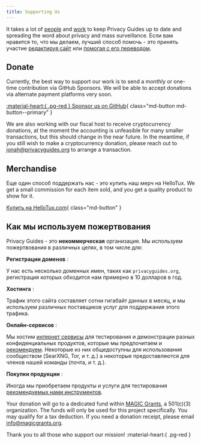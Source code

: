 ```yaml
---
title: Supporting Us
---
```


<!-- markdownlint-disable MD036 -->
It takes a lot of [people](contributors.md) and [work](https://github.com/privacyguides/privacyguides.org/pulse/monthly) to keep Privacy Guides up to date and spreading the word about privacy and mass surveillance. Если вам нравится то, что мы делаем, лучший способ помочь - это принять участие [редактируя сайт](https://github.com/privacyguides/privacyguides.org) или [помогая с его переводом](https://crowdin.com/project/privacyguides).

## Donate

Currently, the best way to support our work is to send a monthly or one-time contribution via GitHub Sponsors. We will be able to accept donations via alternate payment platforms very soon.

[:material-heart:{ .pg-red } Sponsor us on GitHub](https://github.com/sponsors/privacyguides){ class="md-button md-button--primary" }

We are also working with our fiscal host to receive cryptocurrency donations, at the moment the accounting is unfeasible for many smaller transactions, but this should change in the near future. In the meantime, if you still wish to make a cryptocurrency donation, please reach out to [jonah@privacyguides.org](mailto:jonah@privacyguides.org) to arrange a transaction.

## Merchandise

Еще один способ поддержать нас - это купить наш мерч на HelloTux. We get a small commission for each item sold, and you get a quality product to show for it.

[Купить на HelloTux.com](https://hellotux.com/privacyguides){ class="md-button" }

## Как мы используем пожертвования

Privacy Guides - это **некоммерческая** организация. Мы используем пожертвования в различных целях, в том числе для:

**Регистрации доменов**
:

У нас есть несколько доменных имен, таких как `privacyguides.org`, регистрация которых обходится нам примерно в 10 долларов в год.

**Хостинга**
:

Трафик этого сайта составляет сотни гигабайт данных в месяц, и мы используем различных поставщиков услуг для поддержания этого трафика.

**Онлайн-сервисов**
:

Мы хостим [интернет сервисы](https://privacyguides.net) для тестирования и демонстрации разных конфиденциальных продуктов, которые мы предпочитаем и [рекомендуем](../tools.md). Некоторые из них общедоступны для использования сообществом (SearXNG, Tor, и т. д.) а некоторые предоставляются для членов нашей команды (почта, и т. д.).

**Покупки продукции**
:

Иногда мы приобретаем продукты и услуги для тестирования [рекомендуемых нами инструментов](../tools.md).

Your donation will go to a dedicated fund within [MAGIC Grants](https://magicgrants.org/), a 501(c)(3) organization. The funds will only be used for this project specifically. You may qualify for a tax deduction. If you need a donation receipt, please email <info@magicgrants.org>.

Thank you to all those who support our mission! :material-heart:{ .pg-red }
